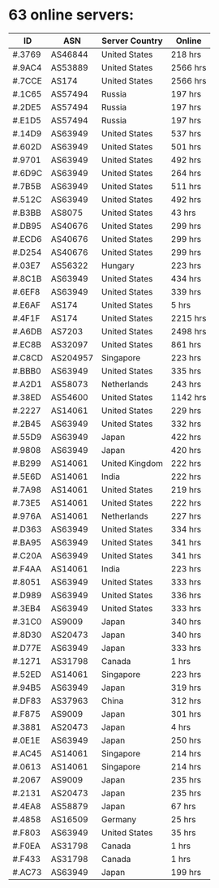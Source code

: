 # 63 online servers:

| ID | ASN | Server Country | Online |
| ------ | ------ | ------ | ------ |
| #.3769 | AS46844 | United States | 218 hrs |
| #.9AC4 | AS53889 | United States | 2566 hrs |
| #.7CCE | AS174 | United States | 2566 hrs |
| #.1C65 | AS57494 | Russia | 197 hrs |
| #.2DE5 | AS57494 | Russia | 197 hrs |
| #.E1D5 | AS57494 | Russia | 197 hrs |
| #.14D9 | AS63949 | United States | 537 hrs |
| #.602D | AS63949 | United States | 501 hrs |
| #.9701 | AS63949 | United States | 492 hrs |
| #.6D9C | AS63949 | United States | 264 hrs |
| #.7B5B | AS63949 | United States | 511 hrs |
| #.512C | AS63949 | United States | 492 hrs |
| #.B3BB | AS8075 | United States | 43 hrs |
| #.DB95 | AS40676 | United States | 299 hrs |
| #.ECD6 | AS40676 | United States | 299 hrs |
| #.D254 | AS40676 | United States | 299 hrs |
| #.03E7 | AS56322 | Hungary | 223 hrs |
| #.8C1B | AS63949 | United States | 434 hrs |
| #.6EF8 | AS63949 | United States | 339 hrs |
| #.E6AF | AS174 | United States | 5 hrs |
| #.4F1F | AS174 | United States | 2215 hrs |
| #.A6DB | AS7203 | United States | 2498 hrs |
| #.EC8B | AS32097 | United States | 861 hrs |
| #.C8CD | AS204957 | Singapore | 223 hrs |
| #.BBB0 | AS63949 | United States | 335 hrs |
| #.A2D1 | AS58073 | Netherlands | 243 hrs |
| #.38ED | AS54600 | United States | 1142 hrs |
| #.2227 | AS14061 | United States | 229 hrs |
| #.2B45 | AS63949 | United States | 332 hrs |
| #.55D9 | AS63949 | Japan | 422 hrs |
| #.9808 | AS63949 | Japan | 420 hrs |
| #.B299 | AS14061 | United Kingdom | 222 hrs |
| #.5E6D | AS14061 | India | 222 hrs |
| #.7A98 | AS14061 | United States | 219 hrs |
| #.73E5 | AS14061 | United States | 222 hrs |
| #.976A | AS14061 | Netherlands | 227 hrs |
| #.D363 | AS63949 | United States | 334 hrs |
| #.BA95 | AS63949 | United States | 341 hrs |
| #.C20A | AS63949 | United States | 341 hrs |
| #.F4AA | AS14061 | India | 223 hrs |
| #.8051 | AS63949 | United States | 333 hrs |
| #.D989 | AS63949 | United States | 336 hrs |
| #.3EB4 | AS63949 | United States | 333 hrs |
| #.31C0 | AS9009 | Japan | 340 hrs |
| #.8D30 | AS20473 | Japan | 340 hrs |
| #.D77E | AS63949 | Japan | 333 hrs |
| #.1271 | AS31798 | Canada | 1 hrs |
| #.52ED | AS14061 | Singapore | 223 hrs |
| #.94B5 | AS63949 | Japan | 319 hrs |
| #.DF83 | AS37963 | China | 312 hrs |
| #.F875 | AS9009 | Japan | 301 hrs |
| #.3881 | AS20473 | Japan | 4 hrs |
| #.0E1E | AS63949 | Japan | 250 hrs |
| #.AC45 | AS14061 | Singapore | 214 hrs |
| #.0613 | AS14061 | Singapore | 214 hrs |
| #.2067 | AS9009 | Japan | 235 hrs |
| #.2131 | AS20473 | Japan | 235 hrs |
| #.4EA8 | AS58879 | Japan | 67 hrs |
| #.4858 | AS16509 | Germany | 25 hrs |
| #.F803 | AS63949 | United States | 35 hrs |
| #.F0EA | AS31798 | Canada | 1 hrs |
| #.F433 | AS31798 | Canada | 1 hrs |
| #.AC73 | AS63949 | Japan | 199 hrs |

